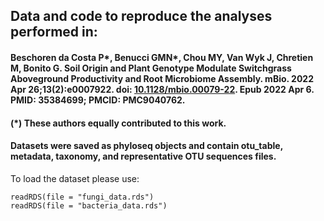 ## Data and code to reproduce the analyses performed in:

#### Beschoren da Costa P*, Benucci GMN*, Chou MY, Van Wyk J, Chretien M, Bonito G. Soil Origin and Plant Genotype Modulate Switchgrass Aboveground Productivity and Root Microbiome Assembly. mBio. 2022 Apr 26;13(2):e0007922. doi: [10.1128/mbio.00079-22](https://journals.asm.org/doi/10.1128/mbio.00079-22). Epub 2022 Apr 6. PMID: 35384699; PMCID: PMC9040762.

#### (*) These authors equally contributed to this work.

#### Datasets were saved as phyloseq objects and contain otu_table, metadata, taxonomy, and representative OTU sequences files. 
To load the dataset please use:

```
readRDS(file = "fungi_data.rds")
readRDS(file = "bacteria_data.rds")
```

